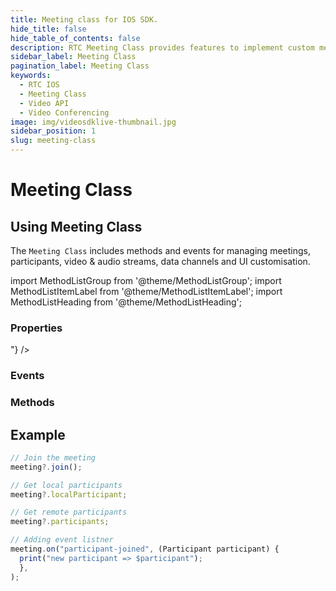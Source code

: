 ```yaml
---
title: Meeting class for IOS SDK.
hide_title: false
hide_table_of_contents: false
description: RTC Meeting Class provides features to implement custom meeting layout in your application.
sidebar_label: Meeting Class
pagination_label: Meeting Class
keywords:
  - RTC IOS
  - Meeting Class
  - Video API
  - Video Conferencing
image: img/videosdklive-thumbnail.jpg
sidebar_position: 1
slug: meeting-class
---
```


# Meeting Class

## Using Meeting Class

The `Meeting Class` includes methods and events for managing meetings, participants, video & audio streams, data channels and UI customisation.

import MethodListGroup from '@theme/MethodListGroup';
import MethodListItemLabel from '@theme/MethodListItemLabel';
import MethodListHeading from '@theme/MethodListHeading';

### Properties

<MethodListGroup>
  <MethodListItemLabel name="__properties"  >
    <MethodListGroup>
      <MethodListHeading heading="Properties" />
      <MethodListItemLabel name="id"  type={"String"} />
      <MethodListItemLabel name="localParticipant"  type={"Participant"} />
      <MethodListItemLabel name="participants"  type={"Map<String, Participant>"} />
    </MethodListGroup>
  </MethodListItemLabel>
</MethodListGroup>

### Events

<MethodListGroup>
  <MethodListItemLabel name="__events" >
    <MethodListGroup>
      <MethodListHeading heading="Events" />
      <MethodListItemLabel name="meeting-joined"  type={"void"} />
      <MethodListItemLabel name="meeting-left"  type={"void"} />      
      <MethodListItemLabel name="participant-joined"  type={"participant"} />
      <MethodListItemLabel name="participant-left"  type={"participantId"} />
      <MethodListItemLabel name="recording-started" type={"void"} />
      <MethodListItemLabel name="recording-stopped" type={"void"} />
      <MethodListItemLabel name="livestream-started" type={"void"} />
      <MethodListItemLabel name="livestream-stopped" type={"void"} />
      <MethodListItemLabel name="speaker-changed" type={"void"} />
      <MethodListItemLabel name="presenter-changed" type={"void"} />
      </MethodListGroup>
  </MethodListItemLabel>
</MethodListGroup>

### Methods

<MethodListGroup>
  <MethodListItemLabel name="__methods" >
    <MethodListGroup>
      <MethodListHeading heading="Methods" />
      <MethodListItemLabel type={"void"} name="disableWebcam()" />
      <MethodListItemLabel type={"void"} name="enableWebcam()" />
      <MethodListItemLabel type={"void"} name="muteMic()" />
      <MethodListItemLabel type={"void"} name="unmuteMic()" />
      <MethodListItemLabel type={"void"} name="getWebcams()"  />
      <MethodListItemLabel type={"void"} name="getMics()"  />
      <MethodListItemLabel type={"void"} name="changeWebcam()"  />
      <MethodListItemLabel type={"void"} name="startRecording()" />
      <MethodListItemLabel type={"void"} name="stopRecording()" />
      <MethodListItemLabel type={"void"} name="startLivestream()" />
      <MethodListItemLabel type={"void"} name="stopLivestream()" />
      <MethodListItemLabel type={"void"} name="join()" />
      <MethodListItemLabel type={"void"} name="leave()" />
      <MethodListItemLabel type={"void"} name="on(String event, Function handler)" />
    </MethodListGroup>
  </MethodListItemLabel>
</MethodListGroup>

## Example

```js title="Play with meeting instance"
// Join the meeting
meeting?.join();

// Get local participants
meeting?.localParticipant;

// Get remote participants
meeting?.participants;

// Adding event listner
meeting.on("participant-joined", (Participant participant) {
  print("new participant => $participant");
  },
);
```
